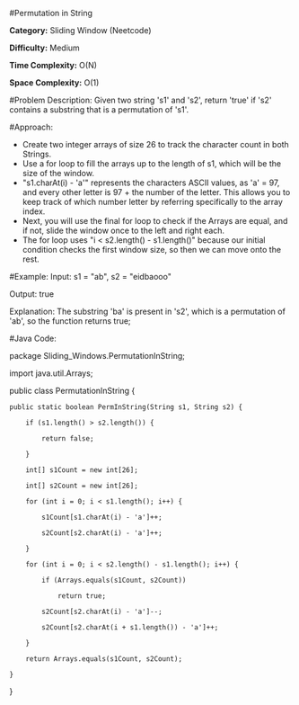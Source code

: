 #Permutation in String

**Category:** Sliding Window (Neetcode)

**Difficulty:** Medium

**Time Complexity:** O(N)

**Space Complexity:** O(1)

#Problem Description: Given two string 's1' and 's2', return 'true' if 's2' contains a substring that is a permutation of 's1'.

#Approach: 
- Create two integer arrays of size 26 to track the character count in both Strings. 
- Use a for loop to fill the arrays up to the length of s1, which will be the size of the window. 
- "s1.charAt(i) - 'a'" represents the characters ASCII values, as 'a' = 97, and every other letter is 97 + the number of the letter. This allows you to keep track of which number letter by referring specifically to the array index. 
- Next, you will use the final for loop to check if the Arrays are equal, and if not, slide the window once to the left and right each. 
- The for loop uses "i < s2.length() - s1.length()" because our initial condition checks the first window size, so then we can move onto the rest. 

#Example: 
Input: s1 = "ab", s2 = "eidbaooo"

Output: true

Explanation: The substring 'ba' is present in 's2', which is a permutation of 'ab', so the function returns true; 

#Java Code: 

package Sliding_Windows.PermutationInString;

import java.util.Arrays;

public class PermutationInString {

	public static boolean PermInString(String s1, String s2) {
	
		if (s1.length() > s2.length()) {
		
			return false;
			
		}

		int[] s1Count = new int[26];
		
		int[] s2Count = new int[26];

		for (int i = 0; i < s1.length(); i++) {
		
			s1Count[s1.charAt(i) - 'a']++;
			
			s2Count[s2.charAt(i) - 'a']++;
			
		}

		for (int i = 0; i < s2.length() - s1.length(); i++) {
		
			if (Arrays.equals(s1Count, s2Count))
			
				return true;

			s2Count[s2.charAt(i) - 'a']--;
			
			s2Count[s2.charAt(i + s1.length()) - 'a']++;
			
		}
		
		return Arrays.equals(s1Count, s2Count);
		
	}
}


